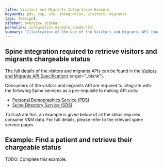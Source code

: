```yaml
---
title: Visitors and Migrants Integration Example
keywords: pds, ssp, sds, integration, visitors, migrants
tags: [design]
sidebar: overview_sidebar
permalink: integration_example_vandm.html
summary: "Illustration of the use of the Visitors and Migrants API showing all interactions required with Spine services."
---
```


## Spine integration required to retrieve visitors and migrants chargeable status ##

The full details of the visitors and migrants APIs can be found in the [Visitors and Migrants API Specification](https://developer.nhs.uk/apis/vandm){:target="_blank"}.

Consumers of the visitors and migrants API are required to integrate with the following Spine services as a pre-requisite to making API calls:

- [Personal Demographics Service (PDS)](integration_personal_demographic_service.html)
- [Spine Directory Service (SDS)](integration_spine_directory_service.html)

To illustrate this, an example is given below of all the steps required consume V&M data. For full details, please refer to the relevant spine service pages.

## Example: Find a patient and retrieve their chargeable status ##

TODO: Complete this example.
